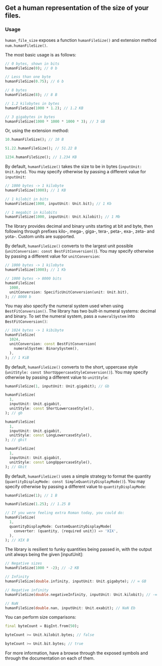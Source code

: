 ## Get a human representation of the size of your files.

### Usage

`human_file_size` exposes a function `humanFileSize()` and extension method `num.humanFileSize()`.

The most basic usage is as follows:

```dart
// 0 bytes, shown in bits
humanFileSize(0); // 0 b

// Less than one byte
humanFileSize(0.75); // 6 b

// 8 bytes
humanFileSize(8); // 8 B

// 1.2 kilobytes in bytes
humanFileSize(1000 * 1.2); // 1.2 KB

// 3 gigabytes in bytes
humanFileSize(1000 * 1000 * 1000 * 3); // 3 GB
```

Or, using the extension method:
```dart
10.humanFileSize(); // 10 B

51.22.humanFileSize(); // 51.22 B

1234.humanFileSize(); // 1.234 KB
```

By default, `humanFileSize()` takes the size to be in bytes (`inputUnit: Unit.byte`). You may specify otherwise by passing a different value for `inputUnit`:

```dart
// 1000 bytes -> 1 kilobyte
humanFileSize(1000); // 1 KB

// 1 kilobit in bits
humanFileSize(1000, inputUnit: Unit.bit); // 1 Kb

// 1 megabit in kilobits
humanFileSize(1000, inputUnit: Unit.kilobit); // 1 Mb
```

The library provides decimal and binary units starting at bit and byte, then following through prefixes kilo-, mega-, giga-, tera-, peta-, exa-, zeta- and yota-. Custom units are supported.

By default, `humanFileSize()` converts to the largest unit possible (`unitConversion: const BestFitConversion()`). You may specify otherwise by passing a different value for `unitConversion`:

```dart
// 1000 bytes -> 1 kilobyte
humanFileSize(1000); // 1 Kb

// 1000 bytes -> 8000 bits
humanFileSize(
  1000,
  unitConversion: SpecificUnitConversion(unit: Unit.bit),
); // 8000 b
```

You may also specify the numeral system used when using `BestFitConversion()`. The library has two built-in numeral systems: decimal and binary. To set the numeral system, pass a `numeralSystem` into `BestFitConversion()`:

```dart
// 1024 bytes -> 1 kibibyte
humanFileSize(
  1024,
  unitConversion: const BestFitConversion(
    numeralSystem: BinarySystem(),
  ),
); // 1 KiB
```

By default, `humanFileSize()` converts to the short, uppercase style (`unitStyle: const ShortUppercaseStyleConversion()`). You may specify otherwise by passing a different value to `unitStyle`:

```dart
humanFileSize(1, inputUnit: Unit.gigabit); // Gb

humanFileSize(
  1,
  inputUnit: Unit.gigabit,
  unitStyle: const ShortLowercaseStyle(),
); // gb

humanFileSize(
  1,
  inputUnit: Unit.gigabit,
  unitStyle: const LongLowercaseStyle(),
); // gbit

humanFileSize(
  1,
  inputUnit: Unit.gigabit,
  unitStyle: const LongUppercaseStyle(),
); // Gbit
```

By default, `humanFileSize()` uses a simple strategy to format the quantity (`quantityDisplayMode: const SimpleQuantityDisplayMode()`). You may specify otherwise by passing a different value to `quantityDisplayMode`:

```dart
humanFileSize(1); // 1 B

humanFileSize(1.25); // 1.25 B

// If you were feeling extra Roman today, you could do:
humanFileSize(
  1,
  quantityDisplayMode: CustomQuantityDisplayMode(
    converter: (quantity, {required unit}) => 'XIX',
  ),
); // XIX B
```

The library is resilient to funky quantities being passed in, with the output unit always being the given [inputUnit]:

```dart
// Negative sizes
humanFileSize(1000 * -2); // -2 KB

// Infinity
humanFileSize(double.infinity, inputUnit: Unit.gigabyte); // ∞ GB

// Negative infinity
humanFileSize(double.negativeInfinity, inputUnit: Unit.kilobit); // -∞ Kb

// NaN
humanFileSize(double.nan, inputUnit: Unit.exabit); // NaN Eb
```

You can perform size comparisons:

```dart
final byteCount = BigInt.from(50);

byteCount >= Unit.kilobit.bytes; // false

byteCount >= Unit.bit.bytes; // true
```

For more information, have a browse through the exposed symbols and through the documentation on each of them.
